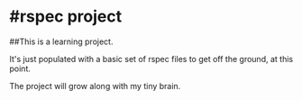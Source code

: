 #rspec project
=====
##This is a learning project.

It's just populated with a basic set of rspec files to get off the ground, at this point.

The project will grow along with my tiny brain. 
